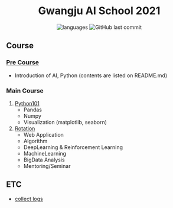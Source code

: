 <h1 align="center">Gwangju AI School 2021</h1>

<p align = "center">
<img alt="languages" src ="https://img.shields.io/github/languages/top/4923/GwangjuAI2?color=blue&style=for-the-badge&logo=appveyor">
<img alt="GitHub last commit" src="https://img.shields.io/github/last-commit/4923/GwangjuAI2?color=blue&style=for-the-badge&logo=appveyor">
</p>

## Course
### [Pre Course](https://github.com/4923/GwangjuAI2/tree/master/precourse)
- Introduction of AI, Python (contents are listed on README.md)

### Main Course
1. [Python101](https://github.com/4923/GwangjuAI2/tree/master/01_Python101/README.md)
    - Pandas
    - Numpy
    - Visualization (matplotlib, seaborn)
2. [Rotation](https://github.com/4923/GwangjuAI2/tree/master/02_Rotation/README.md)
    - Web Application
    - Algorithm
    - DeepLearning & Reinforcement Learning
    - MachineLearning
    - BigData Analysis
    - Mentoring/Seminar

## ETC
- [collect logs](https://github.com/4923/GwangjuAI2/tree/master/_logs)